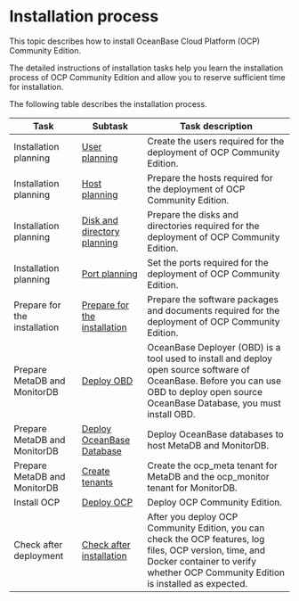 Installation process 
=========================================

This topic describes how to install OceanBase Cloud Platform (OCP) Community Edition. 

The detailed instructions of installation tasks help you learn the installation process of OCP Community Edition and allow you to reserve sufficient time for installation. 

The following table describes the installation process. 


|             Task             |                                   Subtask                                   |                                                                                       Task description                                                                                       |
|------------------------------|-----------------------------------------------------------------------------|----------------------------------------------------------------------------------------------------------------------------------------------------------------------------------------------|
| Installation planning        | [User planning](300.installation-planning/100.user-planning.md)                | Create the users required for the deployment of OCP Community Edition.                                                                                                                       |
| Installation planning        | [Host planning](300.installation-planning/200.host-planning.md)                | Prepare the hosts required for the deployment of OCP Community Edition.                                                                                                                      |
| Installation planning        | [Disk and directory planning](300.installation-planning/300.disk-and-directory-management.md)  | Prepare the disks and directories required for the deployment of OCP Community Edition.                                                                                                      |
| Installation planning        | [Port planning](300.installation-planning/400.port-planning.md)                | Set the ports required for the deployment of OCP Community Edition.                                                                                                                          |
| Prepare for the installation | [Prepare for the installation](../200.deployment-guide/400.installation-preparation.md) | Prepare the software packages and documents required for the deployment of OCP Community Edition.                                                                                            |
| Prepare MetaDB and MonitorDB | [Deploy OBD](500.prepare-metadb-and-monitordb/100.deploy-obd.md)                   | OceanBase Deployer (OBD) is a tool used to install and deploy open source software of OceanBase. Before you can use OBD to deploy open source OceanBase Database, you must install OBD.      |
| Prepare MetaDB and MonitorDB | [Deploy OceanBase Database](500.prepare-metadb-and-monitordb/200.deploy-the-oceanbase-database.md)    | Deploy OceanBase databases to host MetaDB and MonitorDB.                                                                                                                                     |
| Prepare MetaDB and MonitorDB | [Create tenants](500.prepare-metadb-and-monitordb/300.deploy-create-a-tenant.md)               | Create the ocp_meta tenant for MetaDB and the ocp_monitor tenant for MonitorDB.                                                                                                              |
| Install OCP                  | [Deploy OCP](../200.deployment-guide/600.deploy-ocp.md)                   | Deploy OCP Community Edition.                                                                                                                                                                |
| Check after deployment       | [Check after installation](../200.deployment-guide/700.check-after-installation.md)     | After you deploy OCP Community Edition, you can check the OCP features, log files, OCP version, time, and Docker container to verify whether OCP Community Edition is installed as expected. |



